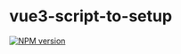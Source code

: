 # vue3-script-to-setup

[![NPM version](https://img.shields.io/npm/v/pkg-name?color=a1b858&label=)](https://www.npmjs.com/package/pkg-name)
